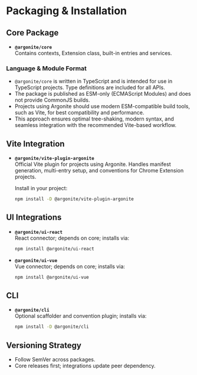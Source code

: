# Packaging & Installation



## Core Package

- **`@argonite/core`**  
  Contains contexts, Extension class, built-in entries and services.

### Language & Module Format

- `@argonite/core` is written in TypeScript and is intended for use in TypeScript projects. Type definitions are included for all APIs.
- The package is published as ESM-only (ECMAScript Modules) and does not provide CommonJS builds.
- Projects using Argonite should use modern ESM-compatible build tools, such as Vite, for best compatibility and performance.
- This approach ensures optimal tree-shaking, modern syntax, and seamless integration with the recommended Vite-based workflow.



## Vite Integration

- **`@argonite/vite-plugin-argonite`**  
  Official Vite plugin for projects using Argonite. Handles manifest generation, multi-entry setup, and conventions for Chrome Extension projects.
  
  Install in your project:
  ```bash
  npm install -D @argonite/vite-plugin-argonite
  ```


## UI Integrations

- **`@argonite/ui-react`**  
  React connector; depends on core; installs via:
  ```bash
  npm install @argonite/ui-react
  ```
- **`@argonite/ui-vue`**  
  Vue connector; depends on core; installs via:
  ```bash
  npm install @argonite/ui-vue
  ```


## CLI

- **`@argonite/cli`**  
  Optional scaffolder and convention plugin; installs via:
  ```bash
  npm install -D @argonite/cli
  ```

## Versioning Strategy

- Follow SemVer across packages.
- Core releases first; integrations update peer dependency. 